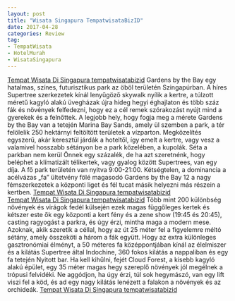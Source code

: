```yaml
---
layout: post
title: "Wisata Singapura TempatwisataBizID"
date: 2017-04-28
categories: Review
tag:
- TempatWisata
- HotelMurah
- WisataSingapura
---
```

<a href="http://www.dipopedia.com/2017/04/21-tempat-wisata-di-singapura-tempatwisatabizid.html" target="_blank">Tempat Wisata Di Singapura tempatwisatabizid</a> Gardens by the Bay egy hatalmas, színes, futurisztikus park az öböl területén Szingapúrban. A híres Supertree szerkezetek kínál lenyűgöző skywalk nyílik a kertre, a túlzott méretű kagyló alakú üvegházak újra hideg hegyi éghajlaton és több száz fák és növények felfedezni, hogy ez a cél remek szórakozást nyújt mind a gyerekek és a felnőttek. A legjobb hely, hogy fogja meg a mérete Gardens by the Bay van a tetején Marina Bay Sands, amely ül szemben a park, a tér felölelik 250 hektárnyi feltöltött területek a vízparton. Megközelítés egyszerű, akár keresztül járdák a hoteltől, így emelt a kertre, vagy vesz a valamivel hosszabb sétányon be a park közelében, a kupolák. Séta a parkban nem kerül Önnek egy százalék, de ha azt szeretnénk, hogy beléphet a klímatizált télikertek, vagy gyalog között Supertrees, van egy díja. A fő park területén van nyitva 9:00-21:00. Kétségtelen, a dominancia a acélvázas „fa” ültetvény fölé magasodó Gardens by the Bay 12 a nagy fémszerkezetek a központi liget és fél tucat másik helyezni más részein a kertben. <a href="http://poedameron.yn.lt/Blog/__xtblog_entry/11301341-wisata-singapura-tempatwisatabizid#xt_blog" target="_blank">Tempat Wisata Di Singapura tempatwisatabizid</a>
<br/>
<a href="http://kios5dipo.wapath.com/index/__xtblog_entry/11301339-wisata-singapura-tempatwisatabizid#xt_blog" target="_blank">Tempat Wisata Di Singapura tempatwisatabizid</a> Több mint 200 különbség növények és virágok fedél külsején ezek magas függőleges kertek és kétszer este ők egy központi a kert fény és a zene show (19:45 és 20:45), casting ragyogást a parkra, és úgy érzi, mintha maga a modern mese. Azoknak, akik szeretik a céllal, hogy az út 25 méter fel a figyelemre méltó sétány, amely összeköti a három a fák együtt. Hogy az extra különleges gasztronómiai élményt, a 50 méteres fa középpontjában kínál az élelmiszer és a kilátás Supertree által Indochine, 360 fokos kilátás a nappaliban és egy fa tetején Nyitott bar. Ha kell kihűlni, fejét Cloud Forest, a kisebb kagyló alakú épület, egy 35 méter magas hegy szereplő növények jól megélnek a trópusi felvidéki. Ne aggódjon, ha úgy érzi, túl sok hegymászó, van egy lift viszi fel a köd, és ad egy nagy kilátás lenézett a falakon a növények és az orchideák. <a href="http://chewbacca.wap.sh/Blog/__xtblog_entry/11301337-wisata-singapura-tempatwisatabizid#xt_blog" target="_blank">Tempat Wisata Di Singapura tempatwisatabizid</a>
